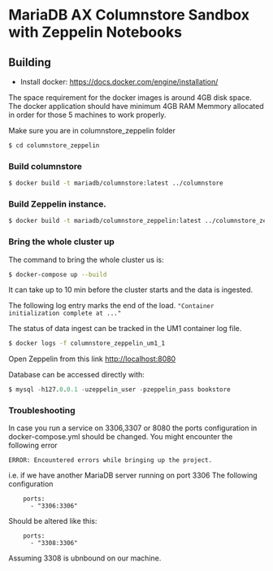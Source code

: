 # MariaDB AX Columnstore Sandbox with Zeppelin Notebooks
 
## Building
- Install docker: https://docs.docker.com/engine/installation/

The space requirement for the docker images is around 4GB disk space. 
The docker application should have minimum 4GB RAM Memmory allocated in order for those 5 machines to work properly.

Make sure you are in columnstore_zeppelin folder
```sh
$ cd columnstore_zeppelin
```

### Build columnstore
```sh
$ docker build -t mariadb/columnstore:latest ../columnstore
```

### Build Zeppelin instance.
```sh
$ docker build -t mariadb/columnstore_zeppelin:latest ../columnstore_zeppelin
```

### Bring the whole cluster up

The command to bring the whole cluster us is:
```sh
$ docker-compose up --build
```

It can take up to 10 min before the cluster starts and the data is ingested. 

The following log entry marks the end of the load. 
```"Container initialization complete at ..."```

The status of data ingest can be tracked in the UM1 container log file.

```sh
$ docker logs -f columnstore_zeppelin_um1_1
```

Open Zeppelin from this link
[http://localhost:8080](http://localhost:8080)

Database can be accessed directly with: 
```sql
$ mysql -h127.0.0.1 -uzeppelin_user -pzeppelin_pass bookstore
```

### Troubleshooting
In case you run a service on 3306,3307 or 8080 the ports configuration in docker-compose.yml should be changed.
You might encounter the following error
```
ERROR: Encountered errors while bringing up the project.
```

i.e. if we have another MariaDB server running on port 3306 
The following configuration

```
    ports:
      - "3306:3306"
```

Should be altered like this:

```
    ports:
      - "3308:3306"
```
Assuming 3308 is ubnbound on our machine.